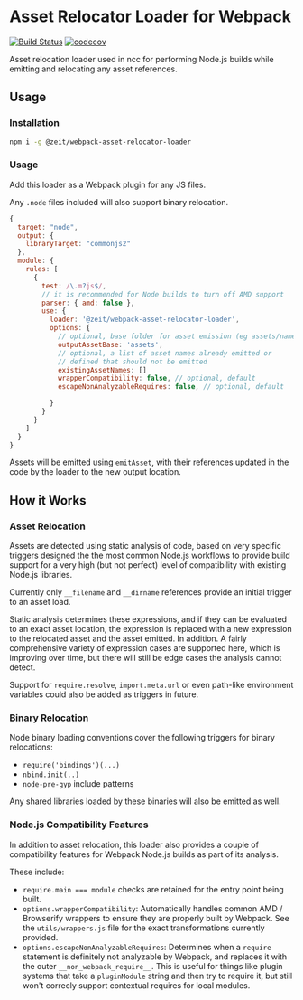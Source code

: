 # Asset Relocator Loader for Webpack

[![Build Status](https://circleci.com/gh/zeit/webpack-asset-relocator-loader.svg?&style=shield)](https://circleci.com/gh/zeit/workflows/webpack-asset-relocator-loader)
[![codecov](https://codecov.io/gh/zeit/webpack-asset-relocator-loader/branch/master/graph/badge.svg)](https://codecov.io/gh/zeit/webpack-asset-relocator-loader)

Asset relocation loader used in ncc for performing Node.js builds while emitting and relocating any asset references.

## Usage

### Installation
```bash
npm i -g @zeit/webpack-asset-relocator-loader
```

### Usage

Add this loader as a Webpack plugin for any JS files.

Any `.node` files included will also support binary relocation.

```js
{
  target: "node",
  output: {
    libraryTarget: "commonjs2"
  },
  module: {
    rules: [
      {
        test: /\.m?js$/,
        // it is recommended for Node builds to turn off AMD support
        parser: { amd: false },
        use: {
          loader: '@zeit/webpack-asset-relocator-loader',
          options: {
            // optional, base folder for asset emission (eg assets/name.ext)
            outputAssetBase: 'assets',
            // optional, a list of asset names already emitted or
            // defined that should not be emitted
            existingAssetNames: []
            wrapperCompatibility: false, // optional, default
            escapeNonAnalyzableRequires: false, // optional, default

          }
        }
      }
    ]
  }
}
```

Assets will be emitted using `emitAsset`, with their references updated in the code by the loader to the new output location.

## How it Works

### Asset Relocation

Assets are detected using static analysis of code, based on very specific triggers designed the the most common Node.js workflows to provide build support for a very high (but not perfect) level of compatibility with existing Node.js libraries.

Currently only `__filename` and `__dirname` references provide an initial trigger to an asset load.

Static analysis determines these expressions, and if they can be evaluated to an exact asset location, the expression is replaced with a new expression to the relocated asset and the asset emitted. In addition. A fairly comprehensive variety of expression cases are supported here, which is improving over time, but there will still be edge cases the analysis cannot detect.

Support for `require.resolve`, `import.meta.url` or even path-like environment variables could also be added as triggers in future.

### Binary Relocation

Node binary loading conventions cover the following triggers for binary relocations:
* `require('bindings')(...)`
* `nbind.init(..)`
* `node-pre-gyp` include patterns

Any shared libraries loaded by these binaries will also be emitted as well.

### Node.js Compatibility Features

In addition to asset relocation, this loader also provides a couple
of compatibility features for Webpack Node.js builds as part of its analysis.

These include:

* `require.main === module` checks are retained for the entry point being built.
* `options.wrapperCompatibility`: Automatically handles common AMD / Browserify wrappers to ensure they are properly built by Webpack. See the `utils/wrappers.js` file for the exact transformations currently provided.
* `options.escapeNonAnalyzableRequires`: Determines when a `require` statement is definitely not analyzable by Webpack, and replaces it with the outer `__non_webpack_require__`. This is useful for things like plugin systems that take a `pluginModule` string and then try to require it, but still won't correcly support contextual requires for local modules.
